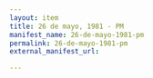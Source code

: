 ```yaml
---
layout: item
title: 26 de mayo, 1981 - PM
manifest_name: 26-de-mayo-1981-pm
permalink: 26-de-mayo-1981-pm
external_manifest_url: 

---
```

<!-- Add an essay or interpretive material below this line,
using HTML or markdown.  Do not modify this file above this line -->
